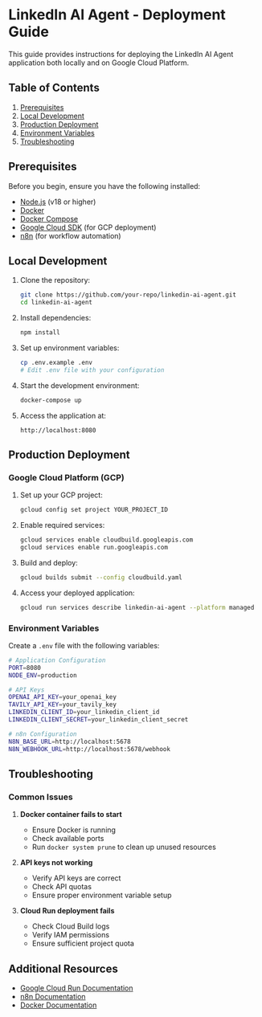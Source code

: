 # LinkedIn AI Agent - Deployment Guide

This guide provides instructions for deploying the LinkedIn AI Agent application both locally and on Google Cloud Platform.

## Table of Contents
1. [Prerequisites](#prerequisites)
2. [Local Development](#local-development)
3. [Production Deployment](#production-deployment)
4. [Environment Variables](#environment-variables)
5. [Troubleshooting](#troubleshooting)

## Prerequisites

Before you begin, ensure you have the following installed:

- [Node.js](https://nodejs.org/) (v18 or higher)
- [Docker](https://www.docker.com/)
- [Docker Compose](https://docs.docker.com/compose/)
- [Google Cloud SDK](https://cloud.google.com/sdk) (for GCP deployment)
- [n8n](https://n8n.io/) (for workflow automation)

## Local Development

1. Clone the repository:
   ```bash
   git clone https://github.com/your-repo/linkedin-ai-agent.git
   cd linkedin-ai-agent
   ```

2. Install dependencies:
   ```bash
   npm install
   ```

3. Set up environment variables:
   ```bash
   cp .env.example .env
   # Edit .env file with your configuration
   ```

4. Start the development environment:
   ```bash
   docker-compose up
   ```

5. Access the application at:
   ```
   http://localhost:8080
   ```

## Production Deployment

### Google Cloud Platform (GCP)

1. Set up your GCP project:
   ```bash
   gcloud config set project YOUR_PROJECT_ID
   ```

2. Enable required services:
   ```bash
   gcloud services enable cloudbuild.googleapis.com
   gcloud services enable run.googleapis.com
   ```

3. Build and deploy:
   ```bash
   gcloud builds submit --config cloudbuild.yaml
   ```

4. Access your deployed application:
   ```bash
   gcloud run services describe linkedin-ai-agent --platform managed
   ```

### Environment Variables

Create a `.env` file with the following variables:

```bash
# Application Configuration
PORT=8080
NODE_ENV=production

# API Keys
OPENAI_API_KEY=your_openai_key
TAVILY_API_KEY=your_tavily_key
LINKEDIN_CLIENT_ID=your_linkedin_client_id
LINKEDIN_CLIENT_SECRET=your_linkedin_client_secret

# n8n Configuration
N8N_BASE_URL=http://localhost:5678
N8N_WEBHOOK_URL=http://localhost:5678/webhook
```

## Troubleshooting

### Common Issues

1. **Docker container fails to start**
   - Ensure Docker is running
   - Check available ports
   - Run `docker system prune` to clean up unused resources

2. **API keys not working**
   - Verify API keys are correct
   - Check API quotas
   - Ensure proper environment variable setup

3. **Cloud Run deployment fails**
   - Check Cloud Build logs
   - Verify IAM permissions
   - Ensure sufficient project quota

## Additional Resources

- [Google Cloud Run Documentation](https://cloud.google.com/run/docs)
- [n8n Documentation](https://docs.n8n.io/)
- [Docker Documentation](https://docs.docker.com/)
